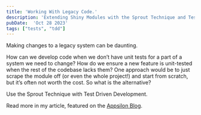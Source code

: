 ```yaml
---
title: 'Working With Legacy Code.'
description: 'Extending Shiny Modules with the Sprout Technique and Test Driven Development.'
pubDate:  'Oct 28 2023'
tags: ["tests", "tdd"]
---
```


Making changes to a legacy system can be daunting.

How can we develop code when we don’t have unit tests for a part of a system we need to change? How do we ensure a new feature is unit-tested when the rest of the codebase lacks them? One approach would be to just  scrape the module off (or even the whole project!) and start from scratch, but it’s often not worth the cost. So what is the alternative?

Use the Sprout Technique with Test Driven Development.

Read more in my article, featured on the [Appsilon Blog](https://appsilon.com/extending-shiny-modules-sprout-technique/).
